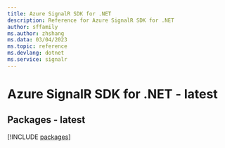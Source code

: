 ```yaml
---
title: Azure SignalR SDK for .NET
description: Reference for Azure SignalR SDK for .NET
author: sffamily
ms.author: zhshang
ms.data: 03/04/2023
ms.topic: reference
ms.devlang: dotnet
ms.service: signalr
---
```

# Azure SignalR SDK for .NET - latest
## Packages - latest
[!INCLUDE [packages](signalr-index.md)]